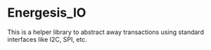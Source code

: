 # Energesis_IO
This is a helper library to abstract away transactions using standard interfaces like I2C, SPI, etc.
